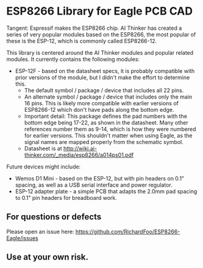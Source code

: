# ESP8266 Library for Eagle PCB CAD

Tangent: Espressif makes the ESP8266 chip.  AI Thinker has created a series of very popular
modules based on the ESP8266, the most popular of these is the ESP-12, which is commonly
called ESP8266-12.

This library is centered around the AI Thinker modules and popular related modules.  It
currently contains the following modules:
- ESP-12F - based on the datasheet specs, it is probably compatible with prior versions
  of the module, but I didn't make the effort to determine this.
    - The default symbol / package / device that includes all 22 pins.
    - An alternate symbol / package / device that includes only the main 16 pins.  This is
      likely more compatible with earlier versions of ESP8266-12 which don't have pads
      along the bottom edge.
    - Important detail: This package defines the pad numbers with the bottom edge being
      17-22, as shown in the datasheet.  Many other references number them as 9-14,
      which is how they were numbered for earlier versions.  This shouldn't matter when
      using Eagle, as the signal names are mapped properly from the schematic symbol.
    - Datasheet is at <http://wiki.ai-thinker.com/_media/esp8266/a014ps01.pdf>

Future devices might include:
- Wemos D1 Mini - based on the ESP-12, but with pin headers on 0.1" spacing, as well as a
  USB serial interface and power regulator.
- ESP-12 adapter plate - a simple PCB that adapts the 2.0mm pad spacing to 0.1" pin
  headers for breadboard work.

## For questions or defects

Please open an issue here: <https://github.com/RichardFoo/ESP8266-Eagle/issues>

## Use at your own risk.  
